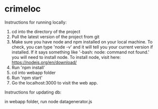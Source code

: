 # crimeloc

Instructions for running locally:

1. cd into the directory of the project
2. Pull the latest version of the project from git
3. Make sure you have node and npm installed on your local machine.
	To check, you can type 'node -v' and it will tell you your current version if installed. If it says something like '-bash: node: command not found.' you will need to install node.
	To install node, visit here: https://nodejs.org/en/download/
4. Run 'npm install'
5. cd into webapp folder
6. Run 'npm start'
7. Go the localhost:3000 to visit the web app.


Instructions for updating db:

in webapp folder, run node datagenerator.js


